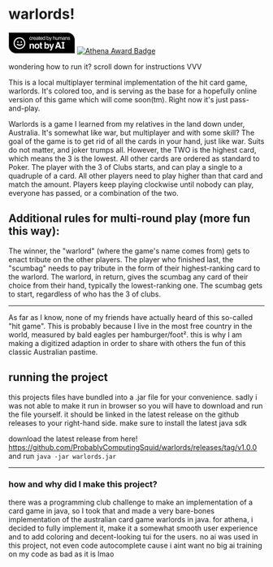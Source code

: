 # warlords! 


![created by humans not ai](Created-By-Humans-Not-By-AI-Badge-black.png)
[![Athena Award Badge](https://img.shields.io/endpoint?url=https%3A%2F%2Faward.athena.hackclub.com%2Fapi%2Fbadge)](https://award.athena.hackclub.com?utm_source=readme)


wondering how to run it? scroll down for instructions VVV


This is a local multiplayer terminal implementation of the hit card game, warlords. It's colored too, and is serving as the base for a hopefully online version of this game which will come soon(tm). Right now it's just pass-and-play. 

Warlords is a game I learned from my relatives in the land down under, Australia. 
It's somewhat like war, but multiplayer and with some skill?
The goal of the game is to get rid of all the cards in your hand, just like war. Suits do not matter, and joker trumps all.
However, the TWO is the highest card, which means the 3 is the lowest. All other cards are ordered as standard to Poker.
The player with the 3 of Clubs starts, and can play a single to a quadruple of a card.
All other players need to play higher than that card and match the amount. 
Players keep playing clockwise until nobody can play, everyone has passed, or a combination of the two. 

## Additional rules for multi-round play (more fun this way):

The winner, the "warlord" (where the game's name comes from) gets to enact tribute on the other players. The player who finished last, the "scumbag" needs to pay tribute in the form of their highest-ranking card to the warlord. The warlord, in return, gives the scumbag any card of their choice from their hand, typically the lowest-ranking one. The scumbag gets to start, regardless of who has the 3 of clubs. 


---
As far as I know, none of my friends have actually heard of this so-called "hit game".
This is probably because I live in the most free country in the world, measured by bald eagles per hamburger/foot².
this is why I am making a digitized adaption in order to share with others the fun of this classic Australian pastime.


## running the project

this projects files have bundled into a .jar file for your convenience. 
sadly i was not able to make it run in browser so you will have to download and run the file yourself.
it should be linked in the latest release on the github releases to your right-hand side. make sure to install the latest java sdk 

download the latest release from here! https://github.com/ProbablyComputingSquid/warlords/releases/tag/v1.0.0
and run `java -jar warlords.jar`

---
### how and why did I make this project?

there was a programming club challenge to make an implementation of a card game in java, so I took that and made a very bare-bones implementation of the australian card game warlords in java. for athena, i decided to fully implement it, make it a somewhat smooth user experience and to add coloring and decent-looking tui for the users. no ai was used in this project, not even code autocomplete cause i aint want no big ai training on my code as bad as it is lmao